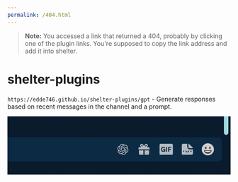 ```yaml
---
permalink: /404.html
---
```

> **Note:** You accessed a link that returned a 404, probably by clicking one of the plugin links. You're supposed to copy the link address and add it into shelter.

# shelter-plugins

`https://edde746.github.io/shelter-plugins/gpt` - Generate responses based on recent messages in the channel and a prompt.

![GPT Plugin Showcase](/previews/gpt.png)
